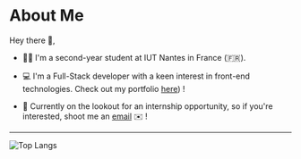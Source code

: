 # About Me

Hey there 👋,

* 👨‍🎓 I'm a second-year student at IUT Nantes in France (🇫🇷).

* 💻 I'm a Full-Stack developer with a keen interest in front-end technologies. Check out my portfolio [here]([https://tchoup7790.github.io)) !

* 💼 Currently on the lookout for an internship opportunity, so if you're interested, shoot me an [email](mailto:juliojuliobaptiste@gmail.com?subject=[GitHub]%20Work-Study%20placement) ✉️ !

---
![Top Langs](https://github-readme-stats.vercel.app/api/top-langs/?username=Tchoup7790&show_icons=true&theme=catppuccin_latte)
